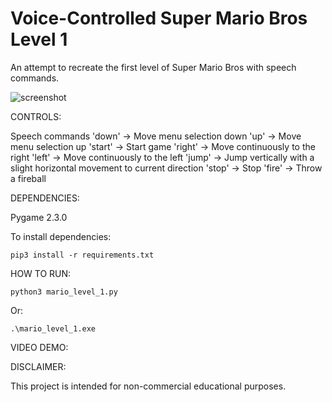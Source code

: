 Voice-Controlled Super Mario Bros Level 1
=============

An attempt to recreate the first level of Super Mario Bros with speech commands.

![screenshot](https://raw.github.com/justinmeister/Mario-Level-1/master/screenshot.png)

CONTROLS: 

Speech commands
'down'   -> Move menu selection down
'up'     -> Move menu selection up
'start'  -> Start game
'right'  -> Move continuously to the right
'left'   -> Move continuously to the left
'jump'   -> Jump vertically with a slight horizontal movement to current direction
'stop'   -> Stop
'fire'   -> Throw a fireball

DEPENDENCIES:

Pygame 2.3.0

To install dependencies:

	pip3 install -r requirements.txt

HOW TO RUN:

	python3 mario_level_1.py

Or:

	.\mario_level_1.exe

VIDEO DEMO:

   
DISCLAIMER:

This project is intended for non-commercial educational purposes.
